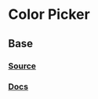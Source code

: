 # Color Picker

## Base 
###  [Source](https://github.com/DHTMLX/angular-suite-demo/blob/master/src/app/colorpicker/colorpicker.component.ts "SOURCE")

### [Docs](https://docs.dhtmlx.com/colorpicker__index.html "DOCS")
